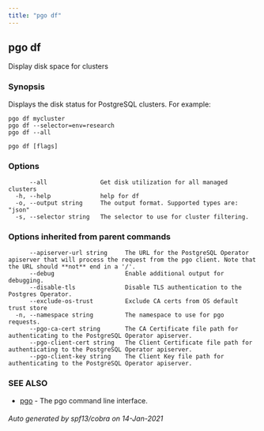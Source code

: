 ```yaml
---
title: "pgo df"
---
```

## pgo df

Display disk space for clusters

### Synopsis

Displays the disk status for PostgreSQL clusters. For example:

	pgo df mycluster
	pgo df --selector=env=research
	pgo df --all

```
pgo df [flags]
```

### Options

```
      --all               Get disk utilization for all managed clusters
  -h, --help              help for df
  -o, --output string     The output format. Supported types are: "json"
  -s, --selector string   The selector to use for cluster filtering.
```

### Options inherited from parent commands

```
      --apiserver-url string     The URL for the PostgreSQL Operator apiserver that will process the request from the pgo client. Note that the URL should **not** end in a '/'.
      --debug                    Enable additional output for debugging.
      --disable-tls              Disable TLS authentication to the Postgres Operator.
      --exclude-os-trust         Exclude CA certs from OS default trust store
  -n, --namespace string         The namespace to use for pgo requests.
      --pgo-ca-cert string       The CA Certificate file path for authenticating to the PostgreSQL Operator apiserver.
      --pgo-client-cert string   The Client Certificate file path for authenticating to the PostgreSQL Operator apiserver.
      --pgo-client-key string    The Client Key file path for authenticating to the PostgreSQL Operator apiserver.
```

### SEE ALSO

* [pgo](/pgo-client/reference/pgo/)	 - The pgo command line interface.

###### Auto generated by spf13/cobra on 14-Jan-2021
